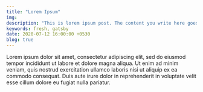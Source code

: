 ```yaml
---
title: "Lorem Ipsum"
img:
description: "This is lorem ipsum post. The content you write here goes as meta description and as a description for the post"
keywords: fresh, gatsby
date: 2020-07-12 16:00:00 +0530
blog: true
---
```


Lorem ipsum dolor sit amet, consectetur adipiscing elit, sed do eiusmod tempor incididunt ut labore et dolore magna aliqua. Ut enim ad minim veniam, quis nostrud exercitation ullamco laboris nisi ut aliquip ex ea commodo consequat. Duis aute irure dolor in reprehenderit in voluptate velit esse cillum dolore eu fugiat nulla pariatur.
